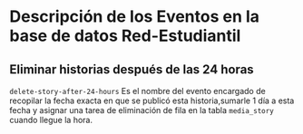 # Descripción de los Eventos en la base de datos Red-Estudiantil

## Eliminar historias después de las 24 horas
`delete-story-after-24-hours` Es el nombre del evento encargado de recopilar la fecha exacta en que se publicó esta historia,sumarle 1 día a esta fecha y asignar una tarea de eliminación de fila en la tabla `media_story` cuando llegue la hora.